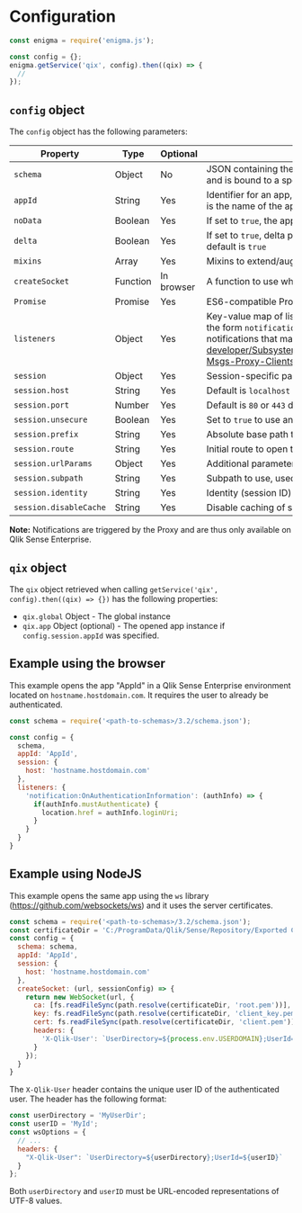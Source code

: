 # Configuration

```js
const enigma = require('enigma.js');

const config = {};
enigma.getService('qix', config).then((qix) => {
  //
});
```

## `config` object

The `config` object has the following parameters:

| Property | Type   | Optional | Description |
|----------|--------|----------|-------------|
| `schema` | Object | No | JSON containing the specification for the Qix API. Originates from an Engine build and is bound to a specific version of Engine |
| `appId` | String | Yes | Identifier for an app, if the Engine is running in a Qlik Sense Desktop environment, it is the name of the app including the full path -- omit to only get the global object |
| `noData` | Boolean | Yes | If set to `true`, the app will be opened without data, default is `false` |
| `delta` | Boolean | Yes | If set to `true`, delta protocol will be used which can reduce the bandwidth used, default is `true` |
| `mixins` | Array | Yes | Mixins to extend/augment the Engine API (see more on [Using mixins](mixins.md))
| `createSocket` | Function | In browser | A function to use when instantiating the WebSocket, mandatory for NodeJS |
| `Promise` | Promise | Yes | ES6-compatible Promise library, default is global `Promise` |
| `listeners` | Object | Yes | Key-value map of listeners that will be registered, listeners can be notifications (of the form `notification:OnSessionClosed`) or session events, read more about notifications that may be bound on https://help.qlik.com/en-US/sense-developer/Subsystems/ProxyServiceAPI/Content/ProxyServiceAPI/ProxyServiceAPI-Msgs-Proxy-Clients.htm |
| `session` | Object | Yes | Session-specific parameters |
| `session.host` | String | Yes | Default is `localhost` |
| `session.port` | Number | Yes | Default is `80` or `443` depending on HTTP protocol used |
| `session.unsecure` | Boolean | Yes | Set to `true` to use an unsecure WebSocket connection (`ws://`), default is `false` |
| `session.prefix` | String | Yes | Absolute base path to use when connecting, used for proxy prefixes |
| `session.route` | String | Yes | Initial route to open the WebSocket against, default is `app/engineData` |
| `session.urlParams` | Object | Yes | Additional parameters to be added to WebSocket Url |
| `session.subpath` | String | Yes | Subpath to use, used to connect to dataprepservice in a server environment |
| `session.identity` | String | Yes | Identity (session ID) to use |
| `session.disableCache` | String | Yes | Disable caching of sessions, set to `true` to create a new session every time |

**Note:** Notifications are triggered by the Proxy and are thus only available on Qlik Sense Enterprise.

## `qix` object

The `qix` object retrieved when calling `getService('qix', config).then((qix) => {})` has the following properties:

* `qix.global` Object - The global instance
* `qix.app` Object (optional) - The opened app instance if `config.session.appId` was specified.


## Example using the browser

This example opens the app "AppId" in a Qlik Sense Enterprise environment located on `hostname.hostdomain.com`. It requires the user to already be authenticated.

```javascript
const schema = require('<path-to-schemas>/3.2/schema.json');

const config = {
  schema,
  appId: 'AppId',
  session: {
    host: 'hostname.hostdomain.com'
  },
  listeners: {
    'notification:OnAuthenticationInformation': (authInfo) => {
      if(authInfo.mustAuthenticate) {
        location.href = authInfo.loginUri;
      }
    }
  }
}
```

## Example using NodeJS

This example opens the same app using the `ws` library (https://github.com/websockets/ws) and it uses the server certificates.

```javascript
const schema = require('<path-to-schemas>/3.2/schema.json');
const certificateDir = 'C:/ProgramData/Qlik/Sense/Repository/Exported Certificates/.Local Certificates';
const config = {
  schema: schema,
  appId: 'AppId',
  session: {
    host: 'hostname.hostdomain.com'
  },
  createSocket: (url, sessionConfig) => {
    return new WebSocket(url, {
      ca: [fs.readFileSync(path.resolve(certificateDir, 'root.pem'))],
      key: fs.readFileSync(path.resolve(certificateDir, 'client_key.pem')),
      cert: fs.readFileSync(path.resolve(certificateDir, 'client.pem')),
      headers: {
        'X-Qlik-User': `UserDirectory=${process.env.USERDOMAIN};UserId=${process.env.USERNAME}`
      }
    });
  }
}
```

The `X-Qlik-User` header contains the unique user ID of the authenticated user. The header has the following format:

```javascript
const userDirectory = 'MyUserDir';
const userID = 'MyId';
const wsOptions = {
  // ...
  headers: {
    "X-Qlik-User": `UserDirectory=${userDirectory};UserId=${userID}`
  }
};
```

Both `userDirectory` and `userID` must be URL-encoded representations of UTF-8 values.
